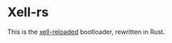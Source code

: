 # Xell-rs
This is the [xell-reloaded](https://github.com/xenia-project/xell-reloaded) bootloader, rewritten in Rust.
